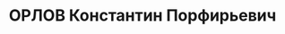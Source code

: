 ---
title: ОРЛОВ Константин Порфирьевич
description: '1890 г. р., место рождения: г. Пинск, Брестская обл., Белорусская ССР,
  русский, б/п, образование среднее, Караидельский леспромхоз, плановик, арестован
  09.04.37 г., осужден по ст. 58-8, 58-11 к ВМН, расстрелян 25.12.37 г., реабилитирован
  08.10.97 г.'
---